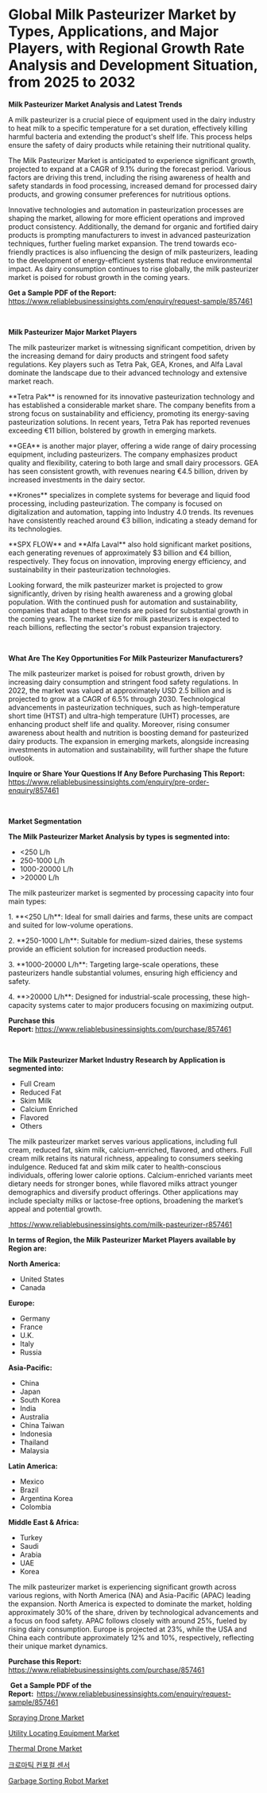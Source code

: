 <p><h1>Global Milk Pasteurizer Market by Types, Applications, and Major Players, with Regional Growth Rate Analysis and Development Situation, from 2025 to 2032</h1></p><p><strong>Milk Pasteurizer Market Analysis and Latest Trends</strong></p>
<p><p>A milk pasteurizer is a crucial piece of equipment used in the dairy industry to heat milk to a specific temperature for a set duration, effectively killing harmful bacteria and extending the product's shelf life. This process helps ensure the safety of dairy products while retaining their nutritional quality.</p><p>The Milk Pasteurizer Market is anticipated to experience significant growth, projected to expand at a CAGR of 9.1% during the forecast period. Various factors are driving this trend, including the rising awareness of health and safety standards in food processing, increased demand for processed dairy products, and growing consumer preferences for nutritious options. </p><p>Innovative technologies and automation in pasteurization processes are shaping the market, allowing for more efficient operations and improved product consistency. Additionally, the demand for organic and fortified dairy products is prompting manufacturers to invest in advanced pasteurization techniques, further fueling market expansion. The trend towards eco-friendly practices is also influencing the design of milk pasteurizers, leading to the development of energy-efficient systems that reduce environmental impact. As dairy consumption continues to rise globally, the milk pasteurizer market is poised for robust growth in the coming years.</p></p>
<p><strong>Get a Sample PDF of the Report:&nbsp;</strong> <a href="https://www.reliablebusinessinsights.com/enquiry/request-sample/857461?utm_campaign=97&utm_medium=2&utm_source=Github&utm_content=ia&utm_term=18022025&utm_id=milk-pasteurizer">https://www.reliablebusinessinsights.com/enquiry/request-sample/857461</a></p>
<p>&nbsp;</p>
<p><strong>Milk Pasteurizer Major Market Players</strong></p>
<p><p>The milk pasteurizer market is witnessing significant competition, driven by the increasing demand for dairy products and stringent food safety regulations. Key players such as Tetra Pak, GEA, Krones, and Alfa Laval dominate the landscape due to their advanced technology and extensive market reach.</p><p>**Tetra Pak** is renowned for its innovative pasteurization technology and has established a considerable market share. The company benefits from a strong focus on sustainability and efficiency, promoting its energy-saving pasteurization solutions. In recent years, Tetra Pak has reported revenues exceeding €11 billion, bolstered by growth in emerging markets.</p><p>**GEA** is another major player, offering a wide range of dairy processing equipment, including pasteurizers. The company emphasizes product quality and flexibility, catering to both large and small dairy processors. GEA has seen consistent growth, with revenues nearing €4.5 billion, driven by increased investments in the dairy sector.</p><p>**Krones** specializes in complete systems for beverage and liquid food processing, including pasteurization. The company is focused on digitalization and automation, tapping into Industry 4.0 trends. Its revenues have consistently reached around €3 billion, indicating a steady demand for its technologies.</p><p>**SPX FLOW** and **Alfa Laval** also hold significant market positions, each generating revenues of approximately $3 billion and €4 billion, respectively. They focus on innovation, improving energy efficiency, and sustainability in their pasteurization technologies.</p><p>Looking forward, the milk pasteurizer market is projected to grow significantly, driven by rising health awareness and a growing global population. With the continued push for automation and sustainability, companies that adapt to these trends are poised for substantial growth in the coming years. The market size for milk pasteurizers is expected to reach billions, reflecting the sector's robust expansion trajectory.</p></p>
<p>&nbsp;</p>
<p><strong>What Are The Key Opportunities For Milk Pasteurizer Manufacturers?</strong></p>
<p><p>The milk pasteurizer market is poised for robust growth, driven by increasing dairy consumption and stringent food safety regulations. In 2022, the market was valued at approximately USD 2.5 billion and is projected to grow at a CAGR of 6.5% through 2030. Technological advancements in pasteurization techniques, such as high-temperature short time (HTST) and ultra-high temperature (UHT) processes, are enhancing product shelf life and quality. Moreover, rising consumer awareness about health and nutrition is boosting demand for pasteurized dairy products. The expansion in emerging markets, alongside increasing investments in automation and sustainability, will further shape the future outlook.</p></p>
<p><strong>Inquire or Share Your Questions If Any Before Purchasing This Report:</strong> <a href="https://www.reliablebusinessinsights.com/enquiry/pre-order-enquiry/857461?utm_campaign=97&utm_medium=2&utm_source=Github&utm_content=ia&utm_term=18022025&utm_id=milk-pasteurizer">https://www.reliablebusinessinsights.com/enquiry/pre-order-enquiry/857461</a></p>
<p>&nbsp;</p>
<p><strong>Market Segmentation</strong></p>
<p><strong>The Milk Pasteurizer Market Analysis by types is segmented into:</strong></p>
<p><ul><li><250 L/h</li><li>250-1000 L/h</li><li>1000-20000 L/h</li><li>>20000 L/h</li></ul></p>
<p><p>The milk pasteurizer market is segmented by processing capacity into four main types: </p><p>1. **<250 L/h**: Ideal for small dairies and farms, these units are compact and suited for low-volume operations.</p><p>  </p><p>2. **250-1000 L/h**: Suitable for medium-sized dairies, these systems provide an efficient solution for increased production needs.</p><p>3. **1000-20000 L/h**: Targeting large-scale operations, these pasteurizers handle substantial volumes, ensuring high efficiency and safety.</p><p>4. **>20000 L/h**: Designed for industrial-scale processing, these high-capacity systems cater to major producers focusing on maximizing output.</p></p>
<p><strong>Purchase this Report:&nbsp;</strong><a href="https://www.reliablebusinessinsights.com/purchase/857461?utm_campaign=97&utm_medium=2&utm_source=Github&utm_content=ia&utm_term=18022025&utm_id=milk-pasteurizer">https://www.reliablebusinessinsights.com/purchase/857461</a></p>
<p>&nbsp;</p>
<p><strong>The Milk Pasteurizer Market Industry Research by Application is segmented into:</strong></p>
<p><ul><li>Full Cream</li><li>Reduced Fat</li><li>Skim Milk</li><li>Calcium Enriched</li><li>Flavored</li><li>Others</li></ul></p>
<p><p>The milk pasteurizer market serves various applications, including full cream, reduced fat, skim milk, calcium-enriched, flavored, and others. Full cream milk retains its natural richness, appealing to consumers seeking indulgence. Reduced fat and skim milk cater to health-conscious individuals, offering lower calorie options. Calcium-enriched variants meet dietary needs for stronger bones, while flavored milks attract younger demographics and diversify product offerings. Other applications may include specialty milks or lactose-free options, broadening the market’s appeal and potential growth.</p></p>
<p><a href="https://www.reliablebusinessinsights.com/milk-pasteurizer-r857461?utm_campaign=97&utm_medium=2&utm_source=Github&utm_content=ia&utm_term=18022025&utm_id=milk-pasteurizer">&nbsp;https://www.reliablebusinessinsights.com/milk-pasteurizer-r857461</a></p>
<p><strong>In terms of Region, the Milk Pasteurizer Market Players available by Region are:</strong></p>
<p>
    <p> <strong> North America: </strong>
        <ul>
            <li>United States</li>
            <li>Canada</li>
        </ul>
        </p> 
    <p> <strong> Europe: </strong>
        <ul>
            <li>Germany</li>
            <li>France</li>
            <li>U.K.</li>
            <li>Italy</li>
            <li>Russia</li>
        </ul>
        </p> 
    <p> <strong> Asia-Pacific: </strong>
        <ul>
            <li>China</li>
            <li>Japan</li>
            <li>South Korea</li>
            <li>India</li>
            <li>Australia</li>
            <li>China Taiwan</li>
            <li>Indonesia</li>
            <li>Thailand</li>
            <li>Malaysia</li>
        </ul>
        </p> 
    <p> <strong> Latin America: </strong>
        <ul>
            <li>Mexico</li>
            <li>Brazil</li>
            <li>Argentina Korea</li>
            <li>Colombia</li>
        </ul>
        </p> 
    <p> <strong> Middle East & Africa: </strong>
        <ul>
            <li>Turkey</li>
            <li>Saudi</li>
            <li>Arabia</li>
            <li>UAE</li>
            <li>Korea</li>
        </ul>
    </p>
    </p>
<p><p>The milk pasteurizer market is experiencing significant growth across various regions, with North America (NA) and Asia-Pacific (APAC) leading the expansion. North America is expected to dominate the market, holding approximately 30% of the share, driven by technological advancements and a focus on food safety. APAC follows closely with around 25%, fueled by rising dairy consumption. Europe is projected at 23%, while the USA and China each contribute approximately 12% and 10%, respectively, reflecting their unique market dynamics.</p></p>
<p><strong>Purchase this Report: </strong><a href="https://www.reliablebusinessinsights.com/purchase/857461?utm_campaign=97&utm_medium=2&utm_source=Github&utm_content=ia&utm_term=18022025&utm_id=milk-pasteurizer">https://www.reliablebusinessinsights.com/purchase/857461</a></p>
<p>&nbsp;<strong>Get a Sample PDF of the Report:&nbsp;&nbsp;</strong><a href="https://www.reliablebusinessinsights.com/enquiry/request-sample/857461?utm_campaign=97&utm_medium=2&utm_source=Github&utm_content=ia&utm_term=18022025&utm_id=milk-pasteurizer">https://www.reliablebusinessinsights.com/enquiry/request-sample/857461</a></p>
<p><strong></strong></p>
<p><p><a href="https://github.com/tsiteymargat/Market-Research-Report-List-1/blob/main/spraying-drone-market.md?utm_campaign=97&utm_medium=2&utm_source=Github&utm_content=ia&utm_term=18022025&utm_id=milk-pasteurizer">Spraying Drone Market</a></p><p><a href="https://github.com/boyertrull4r/Market-Research-Report-List-1/blob/main/utility-locating-equipment-market.md?utm_campaign=97&utm_medium=2&utm_source=Github&utm_content=ia&utm_term=18022025&utm_id=milk-pasteurizer">Utility Locating Equipment Market</a></p><p><a href="https://github.com/joshuagarcia509/Market-Research-Report-List-1/blob/main/thermal-drone-market.md?utm_campaign=97&utm_medium=2&utm_source=Github&utm_content=ia&utm_term=18022025&utm_id=milk-pasteurizer">Thermal Drone Market</a></p><p><a href="https://github.com/sougarounis/Market-Research-Report-List-7/blob/main/424408638231.md?utm_campaign=97&utm_medium=2&utm_source=Github&utm_content=ia&utm_term=18022025&utm_id=milk-pasteurizer">크로마틱 컨포컬 센서</a></p><p><a href="https://github.com/lillybosakoi/Market-Research-Report-List-1/blob/main/garbage-sorting-robot-market.md?utm_campaign=97&utm_medium=2&utm_source=Github&utm_content=ia&utm_term=18022025&utm_id=milk-pasteurizer">Garbage Sorting Robot Market</a></p></p>